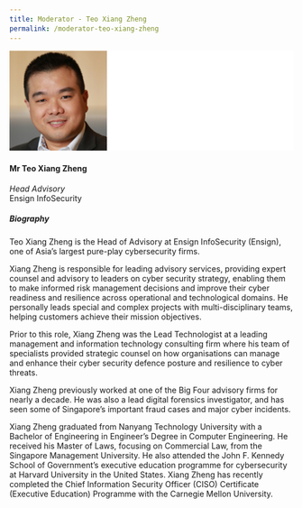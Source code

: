 ```yaml
---
title: Moderator - Teo Xiang Zheng
permalink: /moderator-teo-xiang-zheng
---
```

![Teo Xiang Zheng](/images/speakers/Teo-Xiang-Zheng.jpg)

#### **Mr Teo Xiang Zheng**

*Head Advisory*  
Ensign InfoSecurity

##### **Biography**

Teo Xiang Zheng is the Head of Advisory at Ensign InfoSecurity (Ensign), one of Asia’s largest pure-play cybersecurity firms.

Xiang Zheng is responsible for leading advisory services, providing expert counsel and advisory to leaders on cyber security strategy, enabling them to make informed risk management decisions and improve their cyber readiness and resilience across operational and technological domains. He personally leads special and complex projects with multi-disciplinary teams, helping customers achieve their mission objectives.  

Prior to this role, Xiang Zheng was the Lead Technologist at a leading management and information technology consulting firm where his team of specialists provided strategic counsel on how organisations can manage and enhance their cyber security defence posture and resilience to cyber threats. 

Xiang Zheng previously worked at one of the Big Four advisory firms for nearly a decade. He was also a lead digital forensics investigator, and has seen some of Singapore’s important fraud cases and major cyber incidents. 

Xiang Zheng graduated from Nanyang Technology University with a Bachelor of Engineering in Engineer’s Degree in Computer Engineering. He received his Master of Laws, focusing on Commercial Law, from the Singapore Management University. He also attended the John F. Kennedy School of Government’s executive education programme for cybersecurity at Harvard University in the United States. Xiang Zheng has recently completed the Chief Information Security Officer (CISO) Certificate (Executive Education) Programme with the Carnegie Mellon University.